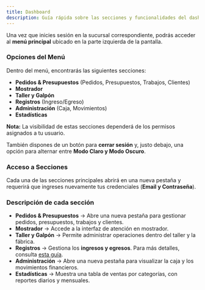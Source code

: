 ```yaml
---
title: Dashboard
description: Guía rápida sobre las secciones y funcionalidades del dashboard en Starlight.
---
```


Una vez que inicies sesión en la sucursal correspondiente, podrás acceder al **menú principal** ubicado en la parte izquierda de la pantalla.  

### Opciones del Menú  

Dentro del menú, encontrarás las siguientes secciones:  

- **Pedidos & Presupuestos** (Pedidos, Presupuestos, Trabajos, Clientes)  
- **Mostrador**  
- **Taller y Galpón**  
- **Registros** (Ingreso/Egreso)  
- **Administración** (Caja, Movimientos)  
- **Estadísticas**  

**Nota:** La visibilidad de estas secciones dependerá de los permisos asignados a tu usuario.  

También dispones de un botón para **cerrar sesión** y, justo debajo, una opción para alternar entre **Modo Claro y Modo Oscuro**.  

### Acceso a Secciones  

Cada una de las secciones principales abrirá en una nueva pestaña y requerirá que ingreses nuevamente tus credenciales (**Email y Contraseña**).  

### Descripción de cada sección  

- **Pedidos & Presupuestos** → Abre una nueva pestaña para gestionar pedidos, presupuestos, trabajos y clientes.  
- **Mostrador** → Accede a la interfaz de atención en mostrador.  
- **Taller y Galpón** → Permite administrar operaciones dentro del taller y la fábrica.  
- **Registros** → Gestiona los **ingresos y egresos**. Para más detalles, consulta [esta guía](/team/1register/).  
- **Administración** → Abre una nueva pestaña para visualizar la caja y los movimientos financieros.  
- **Estadísticas** → Muestra una tabla de ventas por categorías, con reportes diarios y mensuales.  